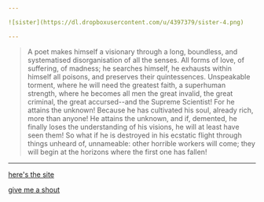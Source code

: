 ```yaml
---

![sister](https://dl.dropboxusercontent.com/u/4397379/sister-4.png)

---
```


> A poet makes himself a visionary through a long, boundless, and systematised disorganisation of all the senses. All forms of love, of suffering, of madness; he searches himself, he exhausts within himself all poisons, and preserves their quintessences. Unspeakable torment, where he will need the greatest faith, a superhuman strength, where he becomes all men the great invalid, the great criminal, the great accursed--and the Supreme Scientist! For he attains the unknown! Because he has cultivated his soul, already rich, more than anyone! He attains the unknown, and if, demented, he finally loses the understanding of his visions, he will at least have seen them! So what if he is destroyed in his ecstatic flight through things unheard of, unnameable: other horrible workers will come; they will begin at the horizons where the first one has fallen!

---

[here's the site](http://rafszul.github.io/)

[give me a shout](mailto:rafszul@wearetheplaymakers.com)
